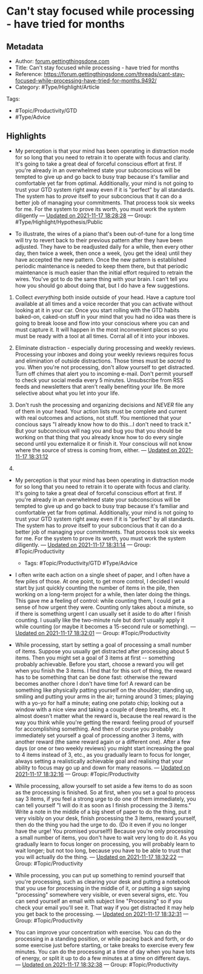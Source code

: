 # Can't stay focused while processing - have tried for months

## Metadata
- Author: [forum.gettingthingsdone.com]()
- Title: Can't stay focused while processing - have tried for months
- Reference: https://forum.gettingthingsdone.com/threads/cant-stay-focused-while-processing-have-tried-for-months.9492/
- Category: #Type/Highlight/Article

Tags: 
- #Topic/Productivity/GTD 
- #Type/Advice


## Highlights
- My perception is that your mind has been operating in distraction mode for so long that you need to retrain it to operate with focus and clarity.  It's going to take a great deal of forceful conscious effort at first.  If you're already in an overwhelmed state your subconscious will be tempted to give up and go back to busy trap because it's familiar and comfortable yet far from optimal. Additionally, your mind is not going to trust your GTD system right away even if it is "perfect" by all standards. The system has to *prove* itself to your subconcious that it can do a better job of managing your commitments. That process took six weeks for me.  For the system to prove its worth, you must work the system diligently — [Updated on 2021-11-17 18:28:28](https://hyp.is/EfVehEf-Eeyz7m96w1B1CQ/forum.gettingthingsdone.com/threads/cant-stay-focused-while-processing-have-tried-for-months.9492/)  — Group: #Type/Highlight/Hypothesis/Public

- To illustrate, the wires of a piano that's been out-of-tune for a long time will try to revert back to their previous pattern after they have been adjusted.  They have to be readjusted daily for a while, then every other day, then twice a week, then once a week, (you get the idea) until they have accepted the new pattern.  Once the new pattern is established periodic maintenance is needed to keep them there, but that periodic maintenance is much easier than the initial effort required to retrain the wires.  You've got to do the same thing with your brain.  I can't tell you how you should go about doing that, but I do have a few suggestions.

1.  Collect *everything* both inside outside of your head.  Have a capture tool available at all times and a voice recorder that you can activate without looking at it in your car.  Once you start rolling with the GTD habits baked-on, caked-on stuff in your mind that you had no idea was there is going to break loose and flow into your conscious where you can and must capture it.  It will happen in the most inconvenient places so you must be ready with a tool at all times.  Corral all of it into your inboxes.

2.  Eliminate distraction - especially during processing and weekly reviews.  Processing your inboxes and doing your weekly reviews requires focus and elimination of outside distractions.  Those times must be *sacred* to you.  When you're not processing, don't allow yourself to get distracted.  Turn off chimes that alert you to incoming e-mail.  Don't permit yourself to check your social media every 5 minutes.  Unsubscribe from RSS feeds and newsletters that aren't really benefiting your life.  Be more selective about what you let into your life.

3.  Don't rush the processing and organizing decisions and *NEVER* file any of them in your head.  Your action lists must be complete and current with real outcomes and actions, not stuff.  You mentioned that your concious says "I already know how to do this...I don't need to track it."  But your subconcious will nag you and bug you that you should be working on that thing that you already know how to do every single second until you externalize it or finish it.  Your conscious will not know where the source of stress is coming from, either. — [Updated on 2021-11-17 18:31:12](https://hyp.is/TxOf9kf-EeynnEsif8E_bA/forum.gettingthingsdone.com/threads/cant-stay-focused-while-processing-have-tried-for-months.9492/)  
4.  
- My perception is that your mind has been operating in distraction mode for so long that you need to retrain it to operate with focus and clarity.  It's going to take a great deal of forceful conscious effort at first.  If you're already in an overwhelmed state your subconscious will be tempted to give up and go back to busy trap because it's familiar and comfortable yet far from optimal. Additionally, your mind is not going to trust your GTD system right away even if it is "perfect" by all standards. The system has to *prove* itself to your subconcious that it can do a better job of managing your commitments. That process took six weeks for me.  For the system to prove its worth, you must work the system diligently. — [Updated on 2021-11-17 18:31:14](https://hyp.is/Qo7ZOkf-Eey8sssRc_By9Q/forum.gettingthingsdone.com/threads/cant-stay-focused-while-processing-have-tried-for-months.9492/)  — Group: #Topic/Productivity
   - Tags: #Topic/Productivity/GTD #Type/Advice 
- I often write each action on a single sheet of paper, and I often have a few
	piles of those.  At one point, to get more control, I decided I would start by
	just quickly counting the number of items in the pile, then working on a
	long-term project for a while, then later doing the things.  This gave me a
	feeling of control: while counting them, I could get a sense of how urgent
	they were.  Counting only takes about a minute, so if there is something
	urgent I can usually set it aside to do after I finish counting.  I usually like
	the two-minute rule but don't usually apply it while counting (or maybe it
	becomes a 15-second rule or something). — [Updated on 2021-11-17 18:32:01](https://hyp.is/kGDz0kf-EeynnR8RcmNesQ/forum.gettingthingsdone.com/threads/cant-stay-focused-while-processing-have-tried-for-months.9492/)  — Group: #Topic/Productivity

- While processing, start by setting a goal of processing a small number
	of items.  Suppose you usually get distracted after processing about 5
	items.  Then you might set a goal of 3 items at first -- something probably
	achievable.  Before you start, choose a reward you will get when you finish
	the 3 items.  I find that for this sort of thing, the reward has to be something
	that can be done fast: otherwise the reward becomes another chore I don't
	have time for!  A reward can be something like physically patting yourself
	on the shoulder;  standing up, smiling and putting your arms in the air;
	turning around 3 times; playing with a yo-yo for half a minute;  eating
	one potato chip; looking out a window with a nice view and taking a couple
	of deep breaths, etc.  It almost doesn't matter what the reward is, because
	the real reward is the way you think while you're getting the reward:
	feeling proud of yourself for accomplishing something.  And then of course
	you probably immediately set yourself a goal of processing another
	3 items, with another reward (the same reward again or a different one).
	After a few days (or one or two weekly reviews) you might start increasing
	the goal to 4 items instead of 3, etc., as you gradually learn to focus
	for longer, always setting a realistically achievable goal and realising
	that your ability to focus may go up and down for many reasons. — [Updated on 2021-11-17 18:32:16](https://hyp.is/mbOHYEf-Eeyw-9v7KQ6EEg/forum.gettingthingsdone.com/threads/cant-stay-focused-while-processing-have-tried-for-months.9492/)  — Group: #Topic/Productivity

- While processing, allow yourself to set aside a few items to do as soon
	as the processing is finished.  So at first, when you set a goal to process
	say 3 items, if you feel a strong urge to do one of them immediately, you
	can tell yourself "I will do it as soon as I finish processing the 3 items."
	Write a note in the middle of a big sheet of paper to do the thing, put it
	very visibly on your desk, finish processing the 3 items, reward yourself,
	then do the thing you had the urge to do.  (Do it even if you
	no longer have the urge! You promised yourself!) Because you're only processing
	a small number of items, you don't have to wait very long to do it.
	As you gradually learn to focus longer on processing, you will probably learn to
	wait longer; but not too long, because you have to be able to trust
	that you will actually do the thing. — [Updated on 2021-11-17 18:32:22](https://hyp.is/nSKUfEf-Eey_SluGLKBQ1g/forum.gettingthingsdone.com/threads/cant-stay-focused-while-processing-have-tried-for-months.9492/)  — Group: #Topic/Productivity

- While processing, you can put up something to remind yourself that
	you're processing, such as clearing your desk and putting a notebook
	that you use for processing in the middle of it, or putting a sign
	saying "processing" somewhere very visible, or even several
	signs, etc.  You can send yourself an email with subject
	line "Processing" so if you check your email you'll see it.  That way if you
	get distracted it may help you get back to the processing. — [Updated on 2021-11-17 18:32:31](https://hyp.is/olcUGEf-Eey_1WN7wn4xGw/forum.gettingthingsdone.com/threads/cant-stay-focused-while-processing-have-tried-for-months.9492/)  — Group: #Topic/Productivity

- You can improve your concentration with exercise.  You can do the
	processing in a standing position, or while pacing back and forth,
	or do some exercise just before starting, or take breaks to exercise
	every few minutes.  You can do the processing at a time of day
	when you have lots of energy, or split it up to do a few minutes
	at a time on different days. — [Updated on 2021-11-17 18:32:38](https://hyp.is/psyP5kf-Eey_1l9W71Uvzg/forum.gettingthingsdone.com/threads/cant-stay-focused-while-processing-have-tried-for-months.9492/)  — Group: #Topic/Productivity

